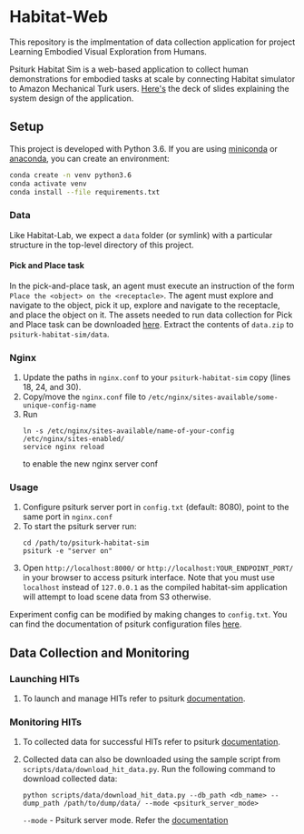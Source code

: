# Habitat-Web

This repository is the implmentation of data collection application for project Learning Embodied Visual Exploration from Humans.

Psiturk Habitat Sim is a web-based application to collect human demonstrations for embodied tasks at scale by connecting Habitat simulator to Amazon Mechanical Turk users. [Here's](https://docs.google.com/presentation/d/1Vp1anxvh3PLV_S15eKRoGvaXp1y_XbleUrKh5kXzB0I/edit?usp=sharing) the deck of slides explaining the system design of the application.

## Setup

This project is developed with Python 3.6. If you are using [miniconda](https://docs.conda.io/en/latest/miniconda.html) or [anaconda](https://anaconda.org/), you can create an environment:

```bash
conda create -n venv python3.6
conda activate venv
conda install --file requirements.txt
```

### Data

Like Habitat-Lab, we expect a `data` folder (or symlink) with a particular structure in the top-level directory of this project.  

#### Pick and Place task

In the pick-and-place task, an agent must execute an instruction of the form `Place the <object> on the <receptacle>`. The agent must explore and navigate to the object, pick it up, explore and navigate to the receptacle, and place the object on it. The assets needed to run data collection for Pick and Place task can be downloaded [here](https://drive.google.com/file/d/15vNDIizjdihsvJDLnmTxUbIT0LiAUIAr/view?usp=sharing). Extract the contents of `data.zip` to `psiturk-habitat-sim/data`.

### Nginx

1. Update the paths in `nginx.conf` to your `psiturk-habitat-sim` copy (lines 18, 24, and 30).
2. Copy/move the `nginx.conf` file to `/etc/nginx/sites-available/some-unique-config-name`
3. Run
    ```
    ln -s /etc/nginx/sites-available/name-of-your-config /etc/nginx/sites-enabled/
    service nginx reload
    ```
    to enable the new nginx server conf


### Usage

1. Configure psiturk server port in `config.txt` (default: 8080), point to the same port in `nginx.conf`
2. To start the psiturk server run:
    ```
    cd /path/to/psiturk-habitat-sim
    psiturk -e "server on"
    ```
3. Open `http://localhost:8000/` or `http://localhost:YOUR_ENDPOINT_PORT/` in your browser to access psiturk interface. Note that you must use `localhost` instead of `127.0.0.1` as the compiled habitat-sim application will attempt to load scene data from S3 otherwise.

Experiment config can be modified by making changes to `config.txt`. You can find the documentation of psiturk configuration files [here](https://psiturk.readthedocs.io/en/python2/configuration.html).


## Data Collection and Monitoring

### Launching HITs

1. To launch and manage HITs refer to psiturk [documentation](https://psiturk.readthedocs.io/en/python2/command_line/hit.html).


### Monitoring HITs

1. To collected data for successful HITs refer to psiturk [documentation](https://psiturk.readthedocs.io/en/python2/retrieving.html).

2. Collected data can also be downloaded using the sample script from `scripts/data/download_hit_data.py`. Run the following command to download collected data:
    ```
    python scripts/data/download_hit_data.py --db_path <db_name> --dump_path /path/to/dump/data/ --mode <psiturk_server_mode>
    ```
    `--mode` - Psiturk server mode. Refer the [documentation](https://psiturk.readthedocs.io/en/python2/command_line/mode.html)

